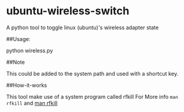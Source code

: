 # ubuntu-wireless-switch
A python tool to toggle linux (ubuntu)'s wireless adapter state

##Usage:

python wireless.py

##Note

This could be added to the system path and used with a shortcut key.

##How-it-works

This tool make use of a system program called rfkill 
For More info `man rfkill` and [man rfkill](http://linux.die.net/man/1/rfkill)

